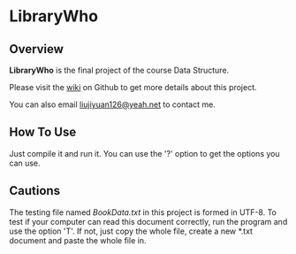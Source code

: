 LibraryWho
==========
## Overview  

**LibraryWho** is the final project of the course Data Structure.

Please visit the [wiki](https://github.com/Whoami0117/LibraryWho/wiki) on Github to get more details about this project.  

You can also email <liujiyuan126@yeah.net> to contact me.

## How To Use

Just compile it and run it. You can use the '?' option to get the options you can use.

## Cautions

The testing file named *BookData.txt* in this project is formed in UTF-8. To test if your computer can read this document correctly, run the program and use the option 'T'. If not, just copy the whole file, create a new *.txt document and paste the whole file in.

